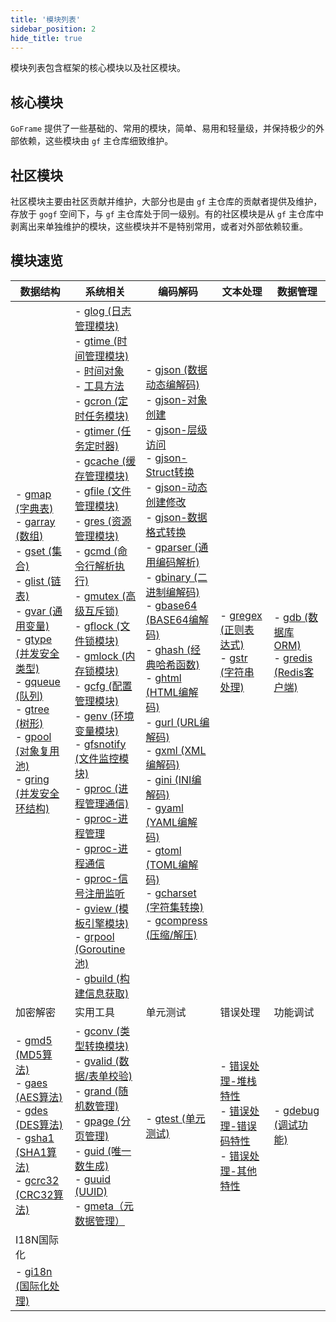 ```yaml
---
title: '模块列表'
sidebar_position: 2
hide_title: true
---
```


模块列表包含框架的核心模块以及社区模块。

## 核心模块

`GoFrame` 提供了一些基础的、常用的模块，简单、易用和轻量级，并保持极少的外部依赖，这些模块由 `gf` 主仓库细致维护。

## 社区模块

社区模块主要由社区贡献并维护，大部分也是由 `gf` 主仓库的贡献者提供及维护，存放于 `gogf` 空间下，与 `gf` 主仓库处于同一级别。有的社区模块是从 `gf` 主仓库中剥离出来单独维护的模块，这些模块并不是特别常用，或者对外部依赖较重。

## 模块速览

| 数据结构 | 系统相关 | 编码解码 | 文本处理 | 数据管理 |
| --- | --- | --- | --- | --- |
| - [gmap (字典表)](数据结构/gmap%20-字典表.md)<br />- [garray (数组)](数据结构/garray%20-数组.md)<br />- [gset (集合)](数据结构/gset%20-集合.md)<br />- [glist (链表)](数据结构/glist%20-链表.md)<br />- [gvar (通用变量)](数据结构/gvar%20-通用变量.md)<br />- [gtype (并发安全类型)](数据结构/gtype%20-并发安全类型.md)<br />- [gqueue (队列)](数据结构/gqueue%20-队列.md)<br />- [gtree (树形)](数据结构/gtree%20-树形.md)<br />- [gpool (对象复用池)](数据结构/gpool%20-对象复用池.md)<br />- [gring (并发安全环结构)](数据结构/gring%20-并发安全环结构.md) | - [glog (日志管理模块)](系统相关/glog%20-日志管理模块.md)<br />- [gtime (时间管理模块)](系统相关/gtime%20-时间管理模块/gtime%20-时间管理模块.md) <br />  - [时间对象](系统相关/gtime%20-时间管理模块/时间对象.md)<br />  - [工具方法](系统相关/gtime%20-时间管理模块/工具方法.md)<br />- [gcron (定时任务模块)](系统相关/gcron%20-定时任务模块.md)<br />- [gtimer (任务定时器)](系统相关/gtimer%20-任务定时器.md)<br />- [gcache (缓存管理模块)](系统相关/gcache%20-缓存管理模块.md)<br />- [gfile (文件管理模块)](系统相关/gfile%20-文件管理模块.md)<br />- [gres (资源管理模块)](系统相关/gres%20-资源管理模块.md)<br />- [gcmd (命令行解析执行)](系统相关/gcmd%20-命令行解析执行.md)<br />- [gmutex (高级互斥锁)](系统相关/gmutex%20-高级互斥锁.md)<br />- [gflock (文件锁模块)](系统相关/gflock%20-文件锁模块.md)<br />- [gmlock (内存锁模块)](系统相关/gmlock%20-内存锁模块.md)<br />- [gcfg (配置管理模块)](系统相关/gcfg%20-配置管理模块.md)<br />- [genv (环境变量模块)](系统相关/genv%20-环境变量模块.md)<br />- [gfsnotify (文件监控模块)](系统相关/gfsnotify%20-文件监控模块.md)<br />- [gproc (进程管理通信)](系统相关/gproc%20-进程管理通信/gproc%20-进程管理通信.md) <br />  - [gproc-进程管理](系统相关/gproc%20-进程管理通信/gproc-进程管理.md)<br />  - [gproc-进程通信](系统相关/gproc%20-进程管理通信/gproc-进程通信.md)<br />  - [gproc-信号注册监听](系统相关/gproc%20-进程管理通信/gproc-信号注册监听.md)<br />- [gview (模板引擎模块)](系统相关/gview%20-模板引擎模块.md)<br />- [grpool (Goroutine池)](系统相关/grpool%20-Goroutine池.md)<br />- [gbuild (构建信息获取)](系统相关/gbuild%20-构建信息获取.md) | - [gjson (数据动态编解码)](编码解码/gjson%20-数据动态编解码/gjson%20-数据动态编解码.md) <br />  - [gjson-对象创建](编码解码/gjson%20-数据动态编解码/gjson-对象创建.md)<br />  - [gjson-层级访问](编码解码/gjson%20-数据动态编解码/gjson-层级访问.md)<br />  - [gjson-Struct转换](编码解码/gjson%20-数据动态编解码/gjson-Struct转换.md)<br />  - [gjson-动态创建修改](编码解码/gjson%20-数据动态编解码/gjson-动态创建修改.md)<br />  - [gjson-数据格式转换](编码解码/gjson%20-数据动态编解码/gjson-数据格式转换.md)<br />- [gparser (通用编码解析)](编码解码/gparser%20-通用编码解析.md)<br />- [gbinary (二进制编解码)](编码解码/gbinary%20-二进制编解码.md)<br />- [gbase64 (BASE64编解码)](编码解码/gbase64%20-BASE64编解码.md)<br />- [ghash (经典哈希函数)](编码解码/ghash%20-经典哈希函数.md)<br />- [ghtml (HTML编解码)](编码解码/ghtml%20-HTML编解码.md)<br />- [gurl (URL编解码)](编码解码/gurl%20-URL编解码.md)<br />- [gxml (XML编解码)](编码解码/gxml%20-XML编解码.md)<br />- [gini (INI编解码)](编码解码/gini%20-INI编解码.md)<br />- [gyaml (YAML编解码)](编码解码/gyaml%20-YAML编解码.md)<br />- [gtoml (TOML编解码)](编码解码/gtoml%20-TOML编解码.md)<br />- [gcharset (字符集转换)](编码解码/gcharset%20-字符集转换.md)<br />- [gcompress (压缩/解压)](编码解码/gcompress%20-压缩解压.md) | - [gregex (正则表达式)](文本处理/gregex%20-正则表达式.md)<br />- [gstr (字符串处理)](文本处理/gstr%20-字符串处理.md) | - [gdb (数据库ORM)](数据管理/gdb%20-数据库ORM.md)<br />- [gredis (Redis客户端)](数据管理/gredis%20-Redis客户端.md) |
| 加密解密 | 实用工具 | 单元测试 | 错误处理 | 功能调试 |
| - [gmd5 (MD5算法)](加密解密/gmd5%20-MD5算法.md)<br />- [gaes (AES算法)](加密解密/gaes%20-AES算法.md)<br />- [gdes (DES算法)](加密解密/gdes%20-DES算法.md)<br />- [gsha1 (SHA1算法)](加密解密/gsha1%20-SHA1算法.md)<br />- [gcrc32 (CRC32算法)](加密解密/gcrc32%20-CRC32算法.md) | - [gconv (类型转换模块)](实用工具/gconv%20-类型转换模块.md)<br />- [gvalid (数据/表单校验)](实用工具/gvalid%20-数据表单校验.md)<br />- [grand (随机数管理)](实用工具/grand%20-随机数管理.md)<br />- [gpage (分页管理)](实用工具/gpage%20-分页管理.md)<br />- [guid (唯一数生成)](实用工具/guid%20-唯一数生成.md)<br />- [guuid (UUID)](实用工具/guuid%20-UUID.md)<br />- [gmeta（元数据管理）](实用工具/gmeta（元数据管理）.md) | - [gtest (单元测试)](单元测试/gtest%20-单元测试.md) | - [错误处理-堆栈特性](../核心组件-重点/错误处理/错误处理-堆栈特性.md)<br />- [错误处理-错误码特性](../核心组件-重点/错误处理/错误处理-错误码特性/错误处理-错误码使用.md)<br />- [错误处理-其他特性](../核心组件-重点/错误处理/错误处理-其他特性.md) | - [gdebug (调试功能)](功能调试/gdebug%20-调试功能.md) |
| I18N国际化 |  |  |  |  |
| - [gi18n (国际化处理)](I18N组件/gi18n%20-国际化处理.md) |  |  |  |  |